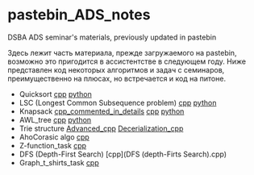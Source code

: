 # pastebin_ADS_notes
DSBA ADS seminar's materials, previously updated in pastebin

Здесь лежит часть материала, прежде загружаемого на pastebin, возможно это пригодится в ассистентстве в следующем году. Ниже представлен код некоторых алгоритмов и задач с семинаров, преимущественно на плюсах, но встречается и код на питоне.

- Quicksort [cpp](cppQuicksort.cpp) [python](pythonnQuicksort.py)
- LSC (Longest Common Subsequence problem) [cpp](cppLCS.cpp) [python](pythonLCS.py)
- Knapsack [cpp_commented_in_details](cppKnapsack.cpp) [cpp](cppKnapsackNoComments.cpp) [python](pythonKhanpsack.py)
- AWL_tree [cpp](cppAwlTree.cpp) [python](pythonAwlTree.py)
- Trie structure [Advanced_cpp](cppTrieAdvanced.cpp) [Decerialization_cpp](cppTrieDeserialization.cpp)
- AhoCorasic algo [cpp](cppAhoCorasicTrie.cpp)
- Z-function_task [cpp](cppFindAllOccurences.cpp)
- DFS (Depth-First Search) [cpp](DFS (depth-Firts Search).cpp)
- Graph_t_shirts_task [cpp](T-shirts.cpp)


